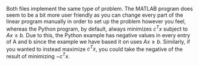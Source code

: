 Both files implement the same type of problem. The MATLAB program does seem to be a bit more user friendly as you can change every part of the linear program manually in order to set up the problem however you feel, whereas the Python program, by default, always minimizes $c^Tx$ subject to $Ax \leq b$. Due to this, the Python example has negative values in every entry of A and b since the example we have based it on uses $Ax \geq b$. Similarly, if you wanted to instead maximize $c^Tx$, you could take the negative of the result of minimizing $-c^Tx$. 
